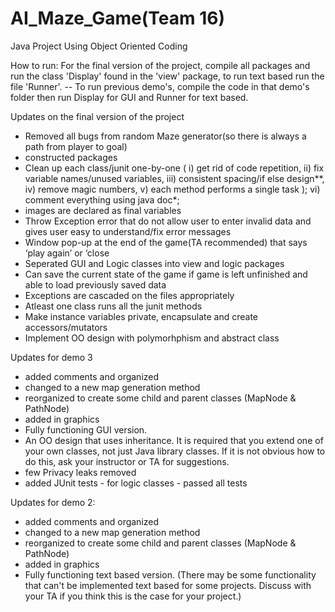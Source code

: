 # AI_Maze_Game(Team 16)
Java Project Using Object Oriented Coding

How to run: For the final version of the project, compile all packages and run the class 'Display' found in the 'view' package, to run text based run the file 'Runner'. 
-- To run previous demo's, compile the code in that demo's folder then run Display for GUI and Runner for text based.

Updates on the final version of the project
  - Removed all bugs from random Maze generator(so there is always a path from player to goal)
  - constructed packages 
  -  Clean up each class/junit one-by-one (
      i) get rid of code repetition,
      ii) fix variable names/unused variables,
      iii) consistent spacing/if else design**, 
      iv) remove magic numbers, 
      v) each method performs a single task );
      vi) comment everything using java doc*; 
   - images are declared as final variables 
   - Throw Exception error that do not allow user to enter invalid data and gives user easy to understand/fix error messages
   - Window pop-up at the end of the game(TA recommended) that says ‘play again’ or ‘close
   - Seperated GUI and Logic classes into view and logic packages
   - Can save the current state of the game if game is left unfinished and able to load previously saved data 
   - Exceptions are cascaded on the files appropriately
   - Atleast one class runs all the junit methods
   - Make instance variables private, encapsulate and create accessors/mutators 
   - Implement OO design with polymorhphism and abstract class 

 Updates for demo 3
  - added comments and organized
  - changed to a new map generation method
  - reorganized to create some child and parent classes (MapNode & PathNode)
  - added in graphics
  - Fully functioning GUI version.
  - An OO design that uses inheritance.  It is required that you extend one of your own classes, not just Java library classes.  If it is not obvious how to do this, ask your instructor or TA for suggestions.
  - few Privacy leaks removed 
  -  added JUnit tests - for logic classes - passed all tests

 Updates for demo 2:
- added comments and organized
- changed to a new map generation method
- reorganized to create some child and parent classes (MapNode & PathNode)
- added in graphics
- Fully functioning text based version.  (There may be some functionality that can't be implemented text based for some projects.  Discuss with your TA if you think this is the case for your project.)



